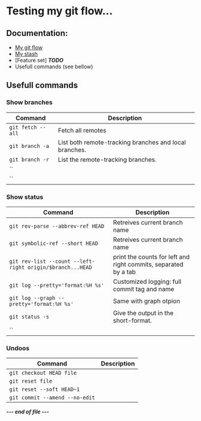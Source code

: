# Testing my git flow...

## Documentation:
- [My git flow](MY-GITFLOW.md)
- [My stash](MY-STASH.md)
- [Feature set] ***TODO***
- Usefull commands (see bellow)


## Usefull commands

### Show branches
| Command | Description |
| --- | --- |
|`git fetch --all`|Fetch all remotes|
|`git branch -a`|List both remote-tracking branches and local branches. |
|`git branch -r`|List the remote-tracking branches.|
|``||
|``||
### Show status
| Command | Description |
| --- | --- |
|`git rev-parse --abbrev-ref HEAD`|Retreives current branch name|
|`git symbolic-ref --short HEAD`|Retreives current branch name|
|`git rev-list --count --left-right origin/$branch...HEAD`|print the counts for left and right commits, separated by a tab|
|`git log --pretty='format:%H %s'`|Customized logging: full commit tag and name|
|`git log --graph --pretty='format:%H %s'`|Same with graph otpion|
|`git status -s`|Give the output in the short-format.|
|``||
### Undoos
| Command | Description |
| --- | --- |
|`git checkout HEAD file`||
|`git reset file`||
|`git reset --soft HEAD~1`||
|`git commit --amend --no-edit`||
___--- end of file ---___
